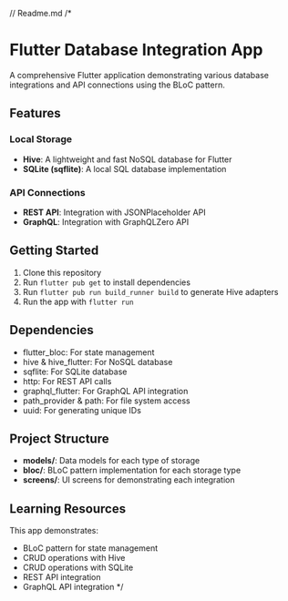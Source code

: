 // Readme.md
/*
# Flutter Database Integration App

A comprehensive Flutter application demonstrating various database integrations and API connections using the BLoC pattern.

## Features

### Local Storage
- **Hive**: A lightweight and fast NoSQL database for Flutter
- **SQLite (sqflite)**: A local SQL database implementation

### API Connections
- **REST API**: Integration with JSONPlaceholder API
- **GraphQL**: Integration with GraphQLZero API

## Getting Started

1. Clone this repository
2. Run `flutter pub get` to install dependencies
3. Run `flutter pub run build_runner build` to generate Hive adapters
4. Run the app with `flutter run`

## Dependencies

- flutter_bloc: For state management
- hive & hive_flutter: For NoSQL database
- sqflite: For SQLite database
- http: For REST API calls
- graphql_flutter: For GraphQL API integration
- path_provider & path: For file system access
- uuid: For generating unique IDs

## Project Structure

- **models/**: Data models for each type of storage
- **bloc/**: BLoC pattern implementation for each storage type
- **screens/**: UI screens for demonstrating each integration

## Learning Resources

This app demonstrates:
- BLoC pattern for state management
- CRUD operations with Hive
- CRUD operations with SQLite
- REST API integration
- GraphQL API integration
*/